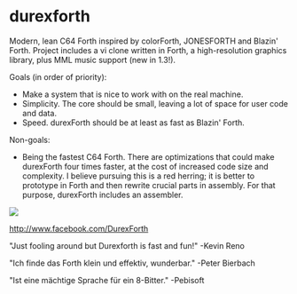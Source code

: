 # durexforth

Modern, lean C64 Forth inspired by colorForth, JONESFORTH and Blazin' Forth. Project includes a vi clone written in Forth, a high-resolution graphics library, plus MML music support (new in 1.3!).

Goals (in order of priority):

* Make a system that is nice to work with on the real machine.
* Simplicity. The core should be small, leaving a lot of space for user code and data.
* Speed. durexForth should be at least as fast as Blazin' Forth.

Non-goals:

* Being the fastest C64 Forth. There are optimizations that could make durexForth four times faster, at the cost of increased code size and complexity. I believe pursuing this is a red herring; it is better to prototype in Forth and then rewrite crucial parts in assembly. For that purpose, durexForth includes an assembler.


<img src=http://noname.c64.org/csdb/gfx/releases/75000/75456.png>

http://www.facebook.com/DurexForth

"Just fooling around but Durexforth is fast and fun!" -Kevin Reno

"Ich finde das Forth klein und effektiv, wunderbar." -Peter Bierbach

"Ist eine mächtige Sprache für ein 8-Bitter." -Pebisoft
